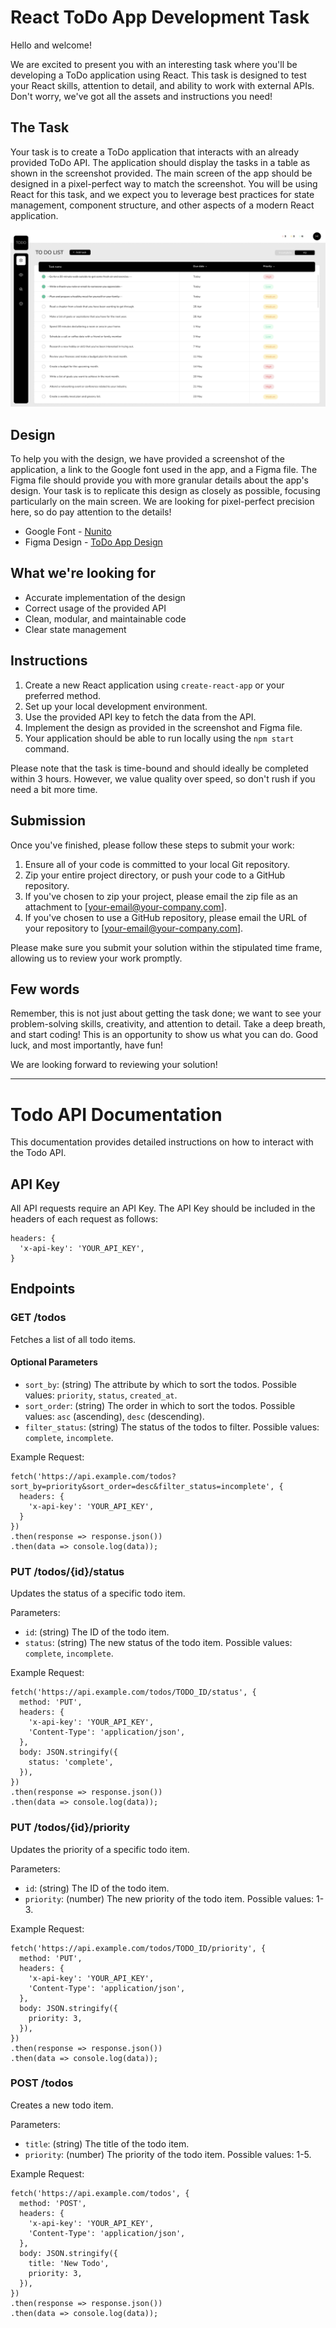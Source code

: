 # React ToDo App Development Task

Hello and welcome!

We are excited to present you with an interesting task where you'll be developing a ToDo application using React. This task is designed to test your React skills, attention to detail, and ability to work with external APIs. Don't worry, we've got all the assets and instructions you need!

## The Task

Your task is to create a ToDo application that interacts with an already provided ToDo API. The application should display the tasks in a table as shown in the screenshot provided. The main screen of the app should be designed in a pixel-perfect way to match the screenshot. 
You will be using React for this task, and we expect you to leverage best practices for state management, component structure, and other aspects of a modern React application.

![main screen](screenshots/todo_01.png)

## Design

To help you with the design, we have provided a screenshot of the application, a link to the Google font used in the app, and a Figma file. The Figma file should provide you with more granular details about the app's design. Your task is to replicate this design as closely as possible, focusing particularly on the main screen. We are looking for pixel-perfect precision here, so do pay attention to the details!

- Google Font - [Nunito](https://fonts.google.com/specimen/Nunito?query=nunito)
- Figma Design - [ToDo App Design](https://www.figma.com/file/bWThNKVhrueQ2T6Av8Erh8/To-do-list?node-id=0%3A1&t=J5sGg96ADAltbOFc-1)


## What we're looking for

- Accurate implementation of the design
- Correct usage of the provided API
- Clean, modular, and maintainable code
- Clear state management
## Instructions

1. Create a new React application using `create-react-app` or your preferred method.
2. Set up your local development environment.
3. Use the provided API key to fetch the data from the API.
4. Implement the design as provided in the screenshot and Figma file.
5. Your application should be able to run locally using the `npm start` command.

Please note that the task is time-bound and should ideally be completed within 3 hours. However, we value quality over speed, so don't rush if you need a bit more time.

## Submission

Once you've finished, please follow these steps to submit your work:

1. Ensure all of your code is committed to your local Git repository.
2. Zip your entire project directory, or push your code to a GitHub repository.
3. If you've chosen to zip your project, please email the zip file as an attachment to [your-email@your-company.com].
4. If you've chosen to use a GitHub repository, please email the URL of your repository to [your-email@your-company.com].

Please make sure you submit your solution within the stipulated time frame, allowing us to review your work promptly.

## Few words

Remember, this is not just about getting the task done; we want to see your problem-solving skills, creativity, and attention to detail. Take a deep breath, and start coding! This is an opportunity to show us what you can do. Good luck, and most importantly, have fun! 

We are looking forward to reviewing your solution!


-----

# Todo API Documentation

This documentation provides detailed instructions on how to interact with the Todo API.

## API Key

All API requests require an API Key. The API Key should be included in the headers of each request as follows:

```
headers: {
  'x-api-key': 'YOUR_API_KEY',
}
```

## Endpoints

### GET /todos

Fetches a list of all todo items.

#### Optional Parameters

- `sort_by`: (string) The attribute by which to sort the todos. Possible values: `priority`, `status`, `created_at`.
- `sort_order`: (string) The order in which to sort the todos. Possible values: `asc` (ascending), `desc` (descending).
- `filter_status`: (string) The status of the todos to filter. Possible values: `complete`, `incomplete`.

Example Request:

```
fetch('https://api.example.com/todos?sort_by=priority&sort_order=desc&filter_status=incomplete', {
  headers: {
    'x-api-key': 'YOUR_API_KEY',
  }
})
.then(response => response.json())
.then(data => console.log(data));
```

### PUT /todos/{id}/status

Updates the status of a specific todo item.

Parameters:

- `id`: (string) The ID of the todo item.
- `status`: (string) The new status of the todo item. Possible values: `complete`, `incomplete`.

Example Request:

```
fetch('https://api.example.com/todos/TODO_ID/status', {
  method: 'PUT',
  headers: {
    'x-api-key': 'YOUR_API_KEY',
    'Content-Type': 'application/json',
  },
  body: JSON.stringify({
    status: 'complete',
  }),
})
.then(response => response.json())
.then(data => console.log(data));
```

### PUT /todos/{id}/priority

Updates the priority of a specific todo item.

Parameters:

- `id`: (string) The ID of the todo item.
- `priority`: (number) The new priority of the todo item. Possible values: 1-3.

Example Request:

```
fetch('https://api.example.com/todos/TODO_ID/priority', {
  method: 'PUT',
  headers: {
    'x-api-key': 'YOUR_API_KEY',
    'Content-Type': 'application/json',
  },
  body: JSON.stringify({
    priority: 3,
  }),
})
.then(response => response.json())
.then(data => console.log(data));
```

### POST /todos

Creates a new todo item.

Parameters:

- `title`: (string) The title of the todo item.
- `priority`: (number) The priority of the todo item. Possible values: 1-5.

Example Request:

```
fetch('https://api.example.com/todos', {
  method: 'POST',
  headers: {
    'x-api-key': 'YOUR_API_KEY',
    'Content-Type': 'application/json',
  },
  body: JSON.stringify({
    title: 'New Todo',
    priority: 3,
  }),
})
.then(response => response.json())
.then(data => console.log(data));
```





